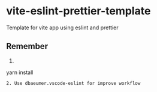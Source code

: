 # vite-eslint-prettier-template
Template for vite app using eslint and prettier

## Remember
1. ```bash
yarn install
```
2. Use dbaeumer.vscode-eslint for improve workflow
